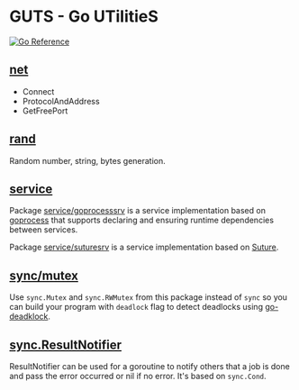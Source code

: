 # GUTS - Go UTilitieS

[![Go Reference](https://pkg.go.dev/badge/github.com/daotl/guts.svg)](https://pkg.go.dev/github.com/daotl/guts)

## [net](./net/net.go)

- Connect
- ProtocolAndAddress
- GetFreePort

## [rand](./rand)

Random number, string, bytes generation. 

## [service](./service)

Package [service/goprocesssrv](./service/goprocess/service.go) is a service implementation based on
[goprocess](https://github.com/jbenet/goprocess) that supports declaring and ensuring runtime
dependencies between services.

Package [service/suturesrv](./service/suture/service.go) is a service implementation based on
[Suture](https://github.com/thejerf/suture).

## [sync/mutex](./sync/mutex.go)

Use `sync.Mutex` and `sync.RWMutex` from this package instead of `sync` so you can build your
program with `deadlock` flag to detect deadlocks
using [go-deadklock](https://github.com/sasha-s/go-deadlock).

## [sync.ResultNotifier](./sync/result_notifier.go)

ResultNotifier can be used for a goroutine to notify others that a job is done
and pass the error occurred or nil if no error.
It's based on `sync.Cond`.
